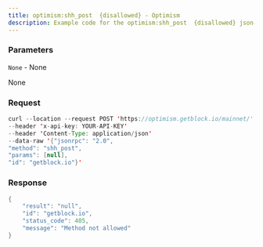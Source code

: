 ```yaml
---
title: optimism:shh_post  {disallowed} - Optimism
description: Example code for the optimism:shh_post  {disallowed} json-rpc method. Сomplete guide on how to use optimism:shh_post  {disallowed} json-rpc in GetBlock.io Web3 documentation.
---
```


### Parameters


`None` - None

None

### Request

``` java
curl --location --request POST 'https://optimism.getblock.io/mainnet/' 
--header 'x-api-key: YOUR-API-KEY' 
--header 'Content-Type: application/json' 
--data-raw '{"jsonrpc": "2.0",
"method": "shh_post",
"params": [null],
"id": "getblock.io"}'
```

###  Response

``` java
{
    "result": "null",
    "id": "getblock.io",
    "status_code": 405,
    "message": "Method not allowed"
}
```


